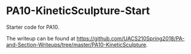 # PA10-KineticSculpture-Start

Starter code for PA10.

The writeup can be found at
https://github.com/UACS210Spring2018/PA-and-Section-Writeups/tree/master/PA10-KineticSculpture.
